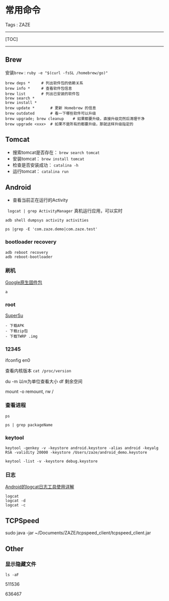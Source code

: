 
# 常用命令

Tags : ZAZE

---

[TOC]

---

## Brew

安装``brew`` : ``ruby -e "$(curl -fsSL /homebrew/go)"``

```
brew deps *		# 列出软件包的依赖关系
brew info *		# 查看软件包信息
brew list		# 列出已安装的软件包
brew search *
brew install *
brew update	*		# 更新 Homebrew 的信息
brew outdated		# 看一下哪些软件可以升级
brew upgrade; brew cleanup    # 如果都要升级，直接升级完然后清理干净
brew upgrade <xxx>	# 如果不是所有的都要升级，那就这样升级指定的

```

## Tomcat

- 搜索tomcat是否存在：
``brew search tomcat``
- 安装tomcat：
``brew install tomcat``
- 检查是否安装成功：
``catalina -h``
- 运行tomcat：
``catalina run``

## Android

- 查看当前正在运行的Activity

`` logcat | grep ActivityManager``
真机运行应用，可以实时

``adb shell dumpsys activity activities``

``ps |grep -E 'com.zaze.demo|com.zaze.test'``

###  bootloader recovery

```
adb reboot recovery
adb reboot-bootloader
```
### 刷机
[Google原生固件包][1]
```
a
```

### root
[SuperSu][3]

```
- 下载APK
- 下载zip包
- 下载TWRP .img

```

### 12345

ifconfig en0

查看内核版本 ``cat /proc/version``


du -m    以m为单位查看大小
df	剩余空间

mount -o remount, rw /

### 查看进程

``ps``

``ps | grep packageName``

### keytool

```
keytool -genkey -v -keystore android.keystore -alias android -keyalg RSA -validity 20000 -keystore /Users/zaze/android_demo.keystore

keytool -list -v -keystore debug.keystore

```

### 日志

[Android的logcat日志工具使用详解][2]

```
logcat
logcat -d
logcat -c

```

## TCPSpeed

sudo java -jar ~/Documents/ZAZE/tcpspeed_client/tcpspeed_client.jar

## Other

### 显示隐藏文件

``ls -aF``



511536

636467







[1]: https://developers.google.com/android/nexus/images
[2]: http://ghoulich.xninja.org/2015/12/08/android_logcat_manual/
[3]: http://www.supersu.com/download